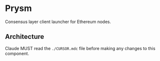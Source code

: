 # Prysm

Consensus layer client launcher for Ethereum nodes.

## Architecture  
Claude MUST read the `./CURSOR.mdc` file before making any changes to this component.